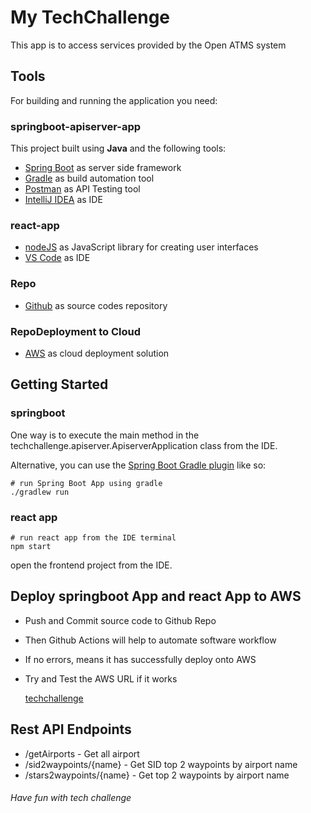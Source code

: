 #  My TechChallenge

This app is to access services provided by the Open ATMS system

## Tools

For building and running the application you need:

### springboot-apiserver-app

This project built using **Java** and the following tools:
- [Spring Boot](https://spring.io/projects/spring-boot) as server side framework
- [Gradle](https://gradle.org/) as build automation tool
- [Postman](https://www.postman.com) as API Testing tool
- [IntelliJ IDEA](https://www.jetbrains.com/idea/download/#section=windows) as IDE

### react-app
- [nodeJS](https://nodejs.org/en/download/) as JavaScript library for creating user interfaces
- [VS Code](https://www.jetbrains.com/idea/download/#section=windows) as IDE

### Repo
- [Github](https://github.com/) as source codes repository
### RepoDeployment to Cloud 
- [AWS](https://aws.amazon.com/?nc2=h_lg) as cloud deployment solution

## Getting Started

### springboot
One way is to execute the main method in the techchallenge.apiserver.ApiserverApplication class from the IDE.

Alternative, you can use the [Spring Boot Gradle plugin](https://docs.spring.io/spring-boot/docs/current/gradle-plugin/reference/htmlsingle/) like so:

```terminal
# run Spring Boot App using gradle
./gradlew run
```

### react app
```terminal
# run react app from the IDE terminal
npm start
```

open the frontend project from the IDE.
## Deploy springboot App and react App to AWS
- Push and Commit source code to Github Repo 
- Then Github Actions will help to automate software workflow
- If no errors, means it has successfully deploy onto AWS
- Try and Test the AWS URL if it works

  [techchallenge](http://techchallenge-env.eba-2ksyirsk.us-west-2.elasticbeanstalk.com/)


## Rest API Endpoints
- /getAirports - Get all airport
- /sid2waypoints/{name} - Get SID top 2 waypoints by airport name 
- /stars2waypoints/{name} - Get top 2 waypoints by airport name

###### Have fun with tech challenge
